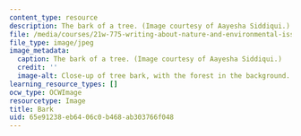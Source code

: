 ```yaml
---
content_type: resource
description: The bark of a tree. (Image courtesy of Aayesha Siddiqui.)
file: /media/courses/21w-775-writing-about-nature-and-environmental-issues-fall-2006/65e91238eb6406c0b468ab303766f048_21w-775f06.jpg
file_type: image/jpeg
image_metadata:
  caption: The bark of a tree. (Image courtesy of Aayesha Siddiqui.)
  credit: ''
  image-alt: Close-up of tree bark, with the forest in the background.
learning_resource_types: []
ocw_type: OCWImage
resourcetype: Image
title: Bark
uid: 65e91238-eb64-06c0-b468-ab303766f048
---
```

